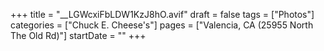 +++
title = "__LGWcxiFbLDW1KzJ8hO.avif"
draft = false
tags = ["Photos"]
categories = ["Chuck E. Cheese's"]
pages = ["Valencia, CA (25955 North The Old Rd)"]
startDate = ""
+++
